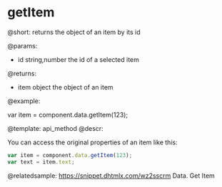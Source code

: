 getItem
===========

@short: 
	returns the object of an item by its id
	
@params:

- id		string,number		the id of a selected item

@returns:

- item    	object      	the object of an item

@example:

var item = component.data.getItem(123);


@template:	api_method
@descr:

You can access the original properties of an item like this:

~~~js
var item = component.data.getItem(123);
var text = item.text;
~~~

@relatedsample: https://snippet.dhtmlx.com/wz2sscrm	Data. Get Item